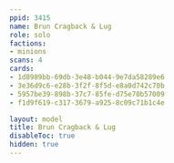 ```yaml
---
ppid: 3415
name: Brun Cragback & Lug
role: solo
factions:
- minions
scans: 4
cards:
- 1d8989bb-69db-3e48-b044-9e7da58289e6
- 3e36d9c6-e28b-3f2f-8f5d-e8a0d742c70b
- 5957be39-898b-37c7-85fe-d75e70b57009
- f1d9f619-c317-3679-a925-8c09c71b1c4e

layout: model
title: Brun Cragback & Lug
disableToc: true
hidden: true
---
```

